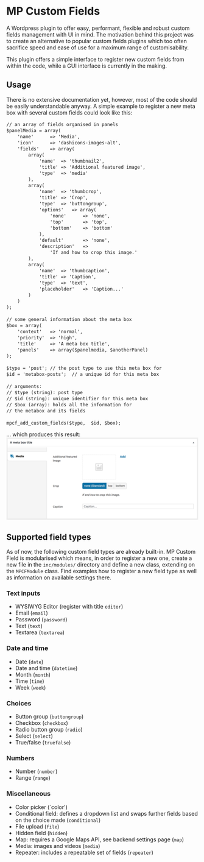 

# MP Custom Fields

A Wordpress plugin to offer easy, performant, flexible and robust custom fields management with UI in mind.
The motivation behind this project was to create an alternative to popular custom fields plugins which too often sacrifice speed and ease of use for a maximum range of customisability.

This plugin offers a simple interface to register new custom fields from within the code, while a GUI interface is currently in the making.

## Usage

There is no extensive documentation yet, however, most of the code should be easily understandable anyway. A simple example to register a new meta box with several custom fields could look like this:

    // an array of fields organised in panels
    $panelMedia = array(
	    'name'		=> 'Media',
		'icon'		=> 'dashicons-images-alt',
		'fields'	=> array(
			array(
				'name'	=> 'thumbnail2',
				'title'	=> 'Additional featured image',
				'type'	=> 'media'
			),
			array(
				'name'	=> 'thumbcrop',
				'title'	=> 'Crop',
				'type'	=> 'buttongroup',
				'options'	=> array(
					'none'		=> 'none',
					'top'		=> 'top',
					'bottom'	=> 'bottom'
				),
				'default'		=> 'none',
				'description'	=>
					'If and how to crop this image.'
			),
			array(
				'name'	=> 'thumbcaption',
				'title'	=> 'Caption',
				'type'	=> 'text',
				'placeholder'	=> 'Caption...'
			)
		)
    );

    // some general information about the meta box
    $box = array(
	    'context'	=> 'normal',
	    'priority'	=> 'high',
	    'title'		=> 'A meta box title',
	    'panels'	=> array($panelmedia, $anotherPanel)
    );
	
	$type = 'post';	// the post type to use this meta box for
	$id = 'metabox-posts';	// a unique id for this meta box
	
    // arguments:
    // $type (string): post type
    // $id (string): unique identifier for this meta box
    // $box (array): holds all the information for
    // the metabox and its fields
    
    mpcf_add_custom_fields($type,  $id, $box);

… which produces this result:
![The meta box created by the above code](https://github.com/thisancog/mp-custom-fields/blob/master/docs/exampleScreenshot.png)

## Supported field types
As of now, the following custom field types are already built-in. MP Custom Field is modularised which means, in order to register a new one, create a new file in the `inc/modules/` directory and define a new class, extending on the `MPCFModule` class. Find examples how to register a new field type as well as information on available settings there.

### Text inputs
- WYSIWYG Editor (register with title `editor`)
- Email (`email`)
- Password (`password`)
- Text (`text`)
- Textarea (`textarea`)

### Date and time
 - Date (`date`)
 - Date and time (`datetime`)
 - Month (`month`)
 - Time (`time`)
 - Week (`week`)
 
### Choices
 - Button group (`buttongroup`)
 - Checkbox (`checkbox`)
 - Radio button group (`radio`)
 - Select (`select`)
 - True/false (`truefalse`)

### Numbers
 - Number (`number`)
 - Range (`range`)

### Miscellaneous
 - Color picker (`color')
 - Conditional field: defines a dropdown list and swaps further fields based on the choice made (`conditional`)
 - File upload (`file`)
 - Hidden field (`hidden`)
 - Map: requires a Google Maps API, see backend settings page (`map`)
 - Media: images and videos (`media`)
 - Repeater: includes a repeatable set of fields (`repeater`)
